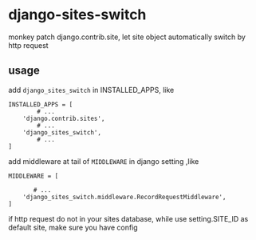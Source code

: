 # django-sites-switch
monkey patch django.contrib.site,
let site object automatically switch by http request

## usage

add `django_sites_switch` in INSTALLED_APPS, like

```
INSTALLED_APPS = [
        # ...
    'django.contrib.sites',
        # ...
    'django_sites_switch',
        # ...
]
```

add middleware at tail of `MIDDLEWARE` in django setting ,like
```
MIDDLEWARE = [

       # ...
    'django_sites_switch.middleware.RecordRequestMiddleware',
]
```

if http request do not in your sites database,
while use setting.SITE_ID as default site, make sure you have config